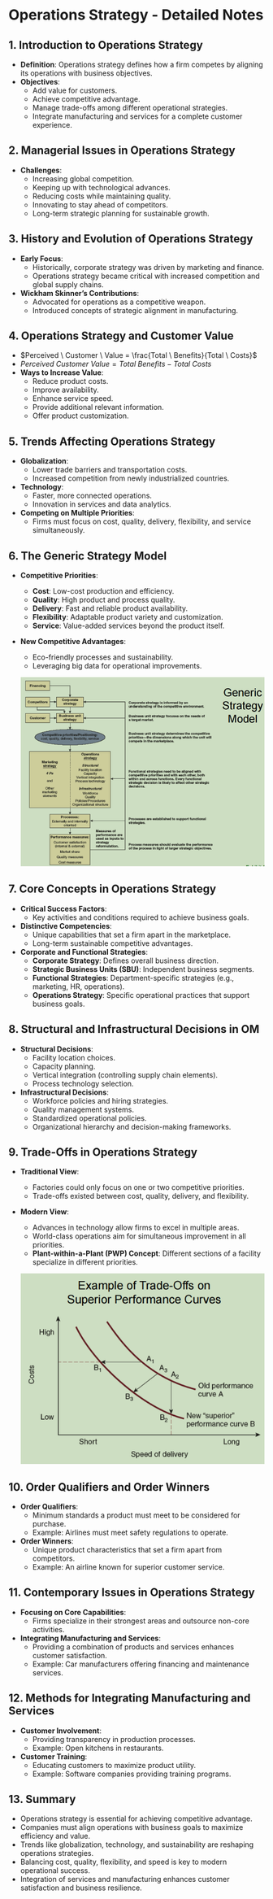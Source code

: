 # Operations Strategy - Detailed Notes

## 1. Introduction to Operations Strategy

- **Definition**: Operations strategy defines how a firm competes by aligning its operations with business objectives.
- **Objectives**:
  - Add value for customers.
  - Achieve competitive advantage.
  - Manage trade-offs among different operational strategies.
  - Integrate manufacturing and services for a complete customer experience.

## 2. Managerial Issues in Operations Strategy

- **Challenges**:
  - Increasing global competition.
  - Keeping up with technological advances.
  - Reducing costs while maintaining quality.
  - Innovating to stay ahead of competitors.
  - Long-term strategic planning for sustainable growth.

## 3. History and Evolution of Operations Strategy

- **Early Focus**:
  - Historically, corporate strategy was driven by marketing and finance.
  - Operations strategy became critical with increased competition and global supply chains.
- **Wickham Skinner’s Contributions**:
  - Advocated for operations as a competitive weapon.
  - Introduced concepts of strategic alignment in manufacturing.

## 4. Operations Strategy and Customer Value

- $Perceived \ Customer \ Value = \frac{Total \ Benefits}{Total \ Costs}$
- $Perceived \ Customer \ Value = Total \ Benefits - Total \ Costs$
- **Ways to Increase Value**:
  - Reduce product costs.
  - Improve availability.
  - Enhance service speed.
  - Provide additional relevant information.
  - Offer product customization.

## 5. Trends Affecting Operations Strategy

- **Globalization**:
  - Lower trade barriers and transportation costs.
  - Increased competition from newly industrialized countries.
- **Technology**:
  - Faster, more connected operations.
  - Innovation in services and data analytics.
- **Competing on Multiple Priorities**:
  - Firms must focus on cost, quality, delivery, flexibility, and service simultaneously.

## 6. The Generic Strategy Model

- **Competitive Priorities**:
  - **Cost**: Low-cost production and efficiency.
  - **Quality**: High product and process quality.
  - **Delivery**: Fast and reliable product availability.
  - **Flexibility**: Adaptable product variety and customization.
  - **Service**: Value-added services beyond the product itself.
- **New Competitive Advantages**:

  - Eco-friendly processes and sustainability.
  - Leveraging big data for operational improvements.

  ![Generic Strategy Model](./images/image-14.png)

## 7. Core Concepts in Operations Strategy

- **Critical Success Factors**:
  - Key activities and conditions required to achieve business goals.
- **Distinctive Competencies**:
  - Unique capabilities that set a firm apart in the marketplace.
  - Long-term sustainable competitive advantages.
- **Corporate and Functional Strategies**:
  - **Corporate Strategy**: Defines overall business direction.
  - **Strategic Business Units (SBU)**: Independent business segments.
  - **Functional Strategies**: Department-specific strategies (e.g., marketing, HR, operations).
  - **Operations Strategy**: Specific operational practices that support business goals.

## 8. Structural and Infrastructural Decisions in OM

- **Structural Decisions**:
  - Facility location choices.
  - Capacity planning.
  - Vertical integration (controlling supply chain elements).
  - Process technology selection.
- **Infrastructural Decisions**:
  - Workforce policies and hiring strategies.
  - Quality management systems.
  - Standardized operational policies.
  - Organizational hierarchy and decision-making frameworks.

## 9. Trade-Offs in Operations Strategy

- **Traditional View**:
  - Factories could only focus on one or two competitive priorities.
  - Trade-offs existed between cost, quality, delivery, and flexibility.
- **Modern View**:

  - Advances in technology allow firms to excel in multiple areas.
  - World-class operations aim for simultaneous improvement in all priorities.
  - **Plant-within-a-Plant (PWP) Concept**: Different sections of a facility specialize in different priorities.

  ![Trade-offs on Superior Performance Curves](./images/image-15.png)

## 10. Order Qualifiers and Order Winners

- **Order Qualifiers**:
  - Minimum standards a product must meet to be considered for purchase.
  - Example: Airlines must meet safety regulations to operate.
- **Order Winners**:
  - Unique product characteristics that set a firm apart from competitors.
  - Example: An airline known for superior customer service.

## 11. Contemporary Issues in Operations Strategy

- **Focusing on Core Capabilities**:
  - Firms specialize in their strongest areas and outsource non-core activities.
- **Integrating Manufacturing and Services**:
  - Providing a combination of products and services enhances customer satisfaction.
  - Example: Car manufacturers offering financing and maintenance services.

## 12. Methods for Integrating Manufacturing and Services

- **Customer Involvement**:
  - Providing transparency in production processes.
  - Example: Open kitchens in restaurants.
- **Customer Training**:
  - Educating customers to maximize product utility.
  - Example: Software companies providing training programs.

## 13. Summary

- Operations strategy is essential for achieving competitive advantage.
- Companies must align operations with business goals to maximize efficiency and value.
- Trends like globalization, technology, and sustainability are reshaping operations strategies.
- Balancing cost, quality, flexibility, and speed is key to modern operational success.
- Integration of services and manufacturing enhances customer satisfaction and business resilience.
